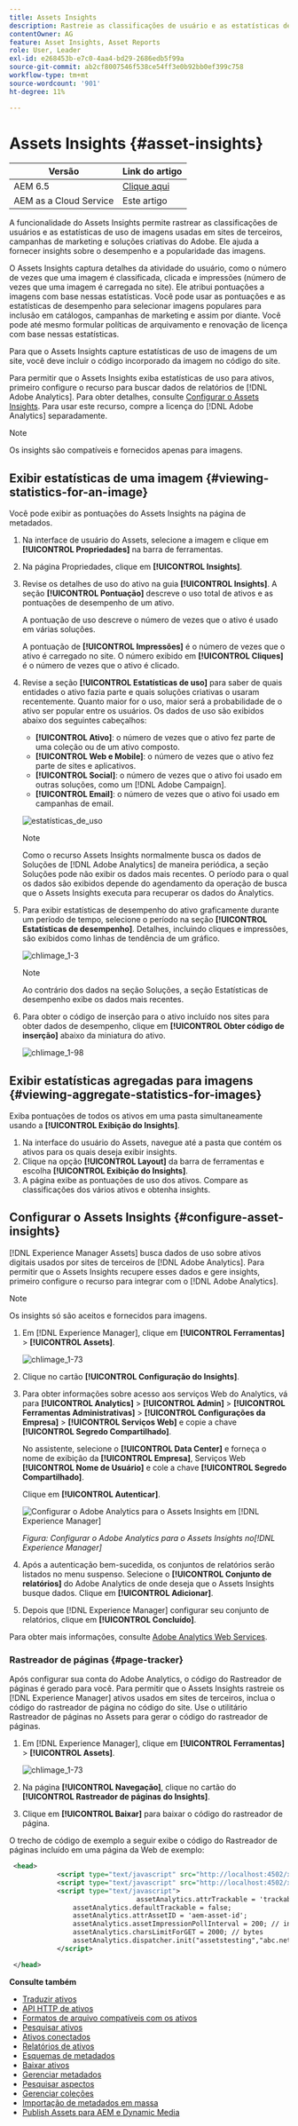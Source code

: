 ```yaml
---
title: Assets Insights
description: Rastreie as classificações de usuário e as estatísticas de uso de imagens usadas em sites de terceiros, campanhas de marketing e soluções criativas do Adobe.
contentOwner: AG
feature: Asset Insights, Asset Reports
role: User, Leader
exl-id: e268453b-e7c0-4aa4-bd29-2686edb5f99a
source-git-commit: ab2cf8007546f538ce54ff3e0b92bb0ef399c758
workflow-type: tm+mt
source-wordcount: '901'
ht-degree: 11%

---
```


# Assets Insights {#asset-insights}

| Versão | Link do artigo |
| -------- | ---------------------------- |
| AEM 6.5 | [Clique aqui](https://experienceleague.adobe.com/docs/experience-manager-65/assets/managing/asset-insights.html?lang=en) |
| AEM as a Cloud Service | Este artigo |

A funcionalidade do Assets Insights permite rastrear as classificações de usuários e as estatísticas de uso de imagens usadas em sites de terceiros, campanhas de marketing e soluções criativas do Adobe. Ele ajuda a fornecer insights sobre o desempenho e a popularidade das imagens.

O Assets Insights captura detalhes da atividade do usuário, como o número de vezes que uma imagem é classificada, clicada e impressões (número de vezes que uma imagem é carregada no site). Ele atribui pontuações a imagens com base nessas estatísticas. Você pode usar as pontuações e as estatísticas de desempenho para selecionar imagens populares para inclusão em catálogos, campanhas de marketing e assim por diante. Você pode até mesmo formular políticas de arquivamento e renovação de licença com base nessas estatísticas.

Para que o Assets Insights capture estatísticas de uso de imagens de um site, você deve incluir o código incorporado da imagem no código do site.

Para permitir que o Assets Insights exiba estatísticas de uso para ativos, primeiro configure o recurso para buscar dados de relatórios de [!DNL Adobe Analytics]. Para obter detalhes, consulte [Configurar o Assets Insights](#configure-asset-insights). Para usar este recurso, compre a licença do [!DNL Adobe Analytics] separadamente.

>[!NOTE]
>
>Os insights são compatíveis e fornecidos apenas para imagens.

## Exibir estatísticas de uma imagem {#viewing-statistics-for-an-image}

Você pode exibir as pontuações do Assets Insights na página de metadados.

1. Na interface de usuário do Assets, selecione a imagem e clique em **[!UICONTROL Propriedades]** na barra de ferramentas.
1. Na página Propriedades, clique em **[!UICONTROL Insights]**.
1. Revise os detalhes de uso do ativo na guia **[!UICONTROL Insights]**. A seção **[!UICONTROL Pontuação]** descreve o uso total de ativos e as pontuações de desempenho de um ativo.

   A pontuação de uso descreve o número de vezes que o ativo é usado em várias soluções.

   A pontuação de **[!UICONTROL Impressões]** é o número de vezes que o ativo é carregado no site. O número exibido em **[!UICONTROL Cliques]** é o número de vezes que o ativo é clicado.

1. Revise a seção **[!UICONTROL Estatísticas de uso]** para saber de quais entidades o ativo fazia parte e quais soluções criativas o usaram recentemente. Quanto maior for o uso, maior será a probabilidade de o ativo ser popular entre os usuários. Os dados de uso são exibidos abaixo dos seguintes cabeçalhos:

   * **[!UICONTROL Ativo]**: o número de vezes que o ativo fez parte de uma coleção ou de um ativo composto.
   * **[!UICONTROL Web e Mobile]**: o número de vezes que o ativo fez parte de sites e aplicativos.
   * **[!UICONTROL Social]**: o número de vezes que o ativo foi usado em outras soluções, como um [!DNL Adobe Campaign].
   * **[!UICONTROL Email]**: o número de vezes que o ativo foi usado em campanhas de email.

   ![estatísticas_de_uso](assets/usage_statistics.png)

   >[!NOTE]
   >
   >Como o recurso Assets Insights normalmente busca os dados de Soluções de [!DNL Adobe Analytics] de maneira periódica, a seção Soluções pode não exibir os dados mais recentes. O período para o qual os dados são exibidos depende do agendamento da operação de busca que o Assets Insights executa para recuperar os dados do Analytics.

1. Para exibir estatísticas de desempenho do ativo graficamente durante um período de tempo, selecione o período na seção **[!UICONTROL Estatísticas de desempenho]**. Detalhes, incluindo cliques e impressões, são exibidos como linhas de tendência de um gráfico.

   ![chlimage_1-3](assets/chlimage_1-3.jpeg)

   >[!NOTE]
   >
   >Ao contrário dos dados na seção Soluções, a seção Estatísticas de desempenho exibe os dados mais recentes.

1. Para obter o código de inserção para o ativo incluído nos sites para obter dados de desempenho, clique em **[!UICONTROL Obter código de inserção]** abaixo da miniatura do ativo. <!-- For more information on how to include your Embed code in third-party web pages, see [Using Page Tracker and Embed code in web pages](/help/assets/use-page-tracker.md). -->

   ![chlimage_1-98](assets/chlimage_1-98.png)

## Exibir estatísticas agregadas para imagens {#viewing-aggregate-statistics-for-images}

Exiba pontuações de todos os ativos em uma pasta simultaneamente usando a **[!UICONTROL Exibição do Insights]**.

1. Na interface do usuário do Assets, navegue até a pasta que contém os ativos para os quais deseja exibir insights.
1. Clique na opção **[!UICONTROL Layout]** da barra de ferramentas e escolha **[!UICONTROL Exibição do Insights]**.
1. A página exibe as pontuações de uso dos ativos. Compare as classificações dos vários ativos e obtenha insights.

<!-- TBD: Commenting as Web Console is not available. Document the appropriate OSGi config method if available in CS.

## Schedule background job {#scheduling-background-job}

Assets Insights fetches usage data for assets from Adobe Analytics report suites in a periodic manner. By default, Assets Insights runs a background job every 24 hours at 2 AM to the fetch data. However, you can modify both the frequency and the time by configuring the **[!UICONTROL Adobe CQ DAM Asset Performance Report Sync Job]** service from the web console.

1. Click the [!DNL Experience Manager] logo, and go to **[!UICONTROL Tools]** > **[!UICONTROL Operations]** > **[!UICONTROL Web Console]**.
1. Open the **[!UICONTROL Adobe CQ DAM Asset Performance Report Sync Job]** service configuration.

   ![chlimage_1-99](assets/chlimage_1-99.png)

1. Specify the desired scheduler frequency and the start time for the job in the property scheduler expression. Save the changes.
-->

## Configurar o Assets Insights {#configure-asset-insights}

[!DNL Experience Manager Assets] busca dados de uso sobre ativos digitais usados por sites de terceiros de [!DNL Adobe Analytics]. Para permitir que o Assets Insights recupere esses dados e gere insights, primeiro configure o recurso para integrar com o [!DNL Adobe Analytics].

>[!NOTE]
>
>Os insights só são aceitos e fornecidos para imagens.

1. Em [!DNL Experience Manager], clique em **[!UICONTROL Ferramentas]** > **[!UICONTROL Assets]**.

   ![chlimage_1-73](assets/chlimage_1-73.png)

1. Clique no cartão **[!UICONTROL Configuração do Insights]**.

1. Para obter informações sobre acesso aos serviços Web do Analytics, vá para **[!UICONTROL Analytics]** > **[!UICONTROL Admin]** > **[!UICONTROL Ferramentas Administrativas]** > **[!UICONTROL Configurações da Empresa]** > **[!UICONTROL Serviços Web]** e copie a chave **[!UICONTROL Segredo Compartilhado]**.

   No assistente, selecione o **[!UICONTROL Data Center]** e forneça o nome de exibição da **[!UICONTROL Empresa]**, Serviços Web **[!UICONTROL Nome de Usuário]** e cole a chave **[!UICONTROL Segredo Compartilhado]**.

   Clique em **[!UICONTROL Autenticar]**.

   ![Configurar o Adobe Analytics para o Assets Insights em [!DNL Experience Manager]](assets/analytics-insight-config.png)

   *Figura: Configurar o Adobe Analytics para o Assets Insights no[!DNL Experience Manager]*

1. Após a autenticação bem-sucedida, os conjuntos de relatórios serão listados no menu suspenso. Selecione o **[!UICONTROL Conjunto de relatórios]** do Adobe Analytics de onde deseja que o Assets Insights busque dados. Clique em **[!UICONTROL Adicionar]**.

1. Depois que [!DNL Experience Manager] configurar seu conjunto de relatórios, clique em **[!UICONTROL Concluído]**.

Para obter mais informações, consulte [Adobe Analytics Web Services](https://experienceleague.adobe.com/docs/analytics/admin/company-settings/web-services-admin.html#api-access-information).

### Rastreador de páginas {#page-tracker}

Após configurar sua conta do Adobe Analytics, o código do Rastreador de páginas é gerado para você. Para permitir que o Assets Insights rastreie os [!DNL Experience Manager] ativos usados em sites de terceiros, inclua o código do rastreador de página no código do site. Use o utilitário Rastreador de páginas no Assets para gerar o código do rastreador de páginas. <!--  For more information on how to include your Page Tracker code in third-party web pages, see [Using Page Tracker and Embed code in web pages](/help/assets/use-page-tracker.md). -->

1. Em [!DNL Experience Manager], clique em **[!UICONTROL Ferramentas]** > **[!UICONTROL Assets]**.

   ![chlimage_1-73](assets/chlimage_1-73.png)

1. Na página **[!UICONTROL Navegação]**, clique no cartão do **[!UICONTROL Rastreador de páginas do Insights]**.
1. Clique em **[!UICONTROL Baixar]** para baixar o código do rastreador de página.

<!--
Add page tracker code, CQDOC-18045, 30/07/2021
-->
O trecho de código de exemplo a seguir exibe o código do Rastreador de páginas incluído em uma página da Web de exemplo:

```xml
 <head>
            <script type="text/javascript" src="http://localhost:4502/xxxx/etc.clientlibs/dam/clientlibs/sitecatalyst/appmeasurement.js"></script>
            <script type="text/javascript" src="http://localhost:4502/xxxx/etc.clientlibs/dam/clientlibs/foundation/assetinsights/pagetracker.js"></script>
            <script type="text/javascript">
                                assetAnalytics.attrTrackable = 'trackable';
                assetAnalytics.defaultTrackable = false;
                assetAnalytics.attrAssetID = 'aem-asset-id';
                assetAnalytics.assetImpressionPollInterval = 200; // interval in millis
                assetAnalytics.charsLimitForGET = 2000; // bytes
                assetAnalytics.dispatcher.init("assetstesting","abc.net","bee","list1","eVar3","event8","event7");
            </script>

 </head>
```



<!--

## Using demo package for Assets Insights {#using-demo-package-for-asset-insights}

Using the demo package, you can enable Adobe Assets Insights to capture data from and generate insights for a sample web page.

1. Configure Assets Insights using the instructions in [Configure Assets Insights](#configure-asset-insights).
1. Download the sample [!DNL Experience Manager Assets] package from below and install the package from CRXDE package manager.

   [Get File](assets/insightsdemo.zip)

1. Download the ZIP file containing the sample web page from below and extract on your local file system.

   [Get File](assets/demosite.zip)

1. Click the web page to open it in the web browser.

   >[!CAUTION]
   >
   >Web Page is configured to load asset from the localhost server . In case your server is running somewhere else change server address from localhost to server address in the HTML content of the web page.

   >[!NOTE]
   >
   >The external web page can be in [!DNL Experience Manager] itself.

-->

**Consulte também**

* [Traduzir ativos](translate-assets.md)
* [API HTTP de ativos](mac-api-assets.md)
* [Formatos de arquivo compatíveis com os ativos](file-format-support.md)
* [Pesquisar ativos](search-assets.md)
* [Ativos conectados](use-assets-across-connected-assets-instances.md)
* [Relatórios de ativos](asset-reports.md)
* [Esquemas de metadados](metadata-schemas.md)
* [Baixar ativos](download-assets-from-aem.md)
* [Gerenciar metadados](manage-metadata.md)
* [Pesquisar aspectos](search-facets.md)
* [Gerenciar coleções](manage-collections.md)
* [Importação de metadados em massa](metadata-import-export.md)
* [Publish Assets para AEM e Dynamic Media](/help/assets/publish-assets-to-aem-and-dm.md)
